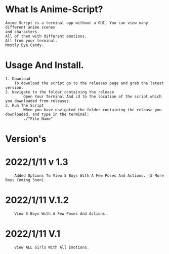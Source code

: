 # What Is Anime-Script?
    Anime Script is a terminal app without a GUI, You can view many different anime scenes
    and characters. 
    All of them with different emotions. 
    All from your terminal.
    Mostly Eye Candy.
 
 # Usage And Install.
    1. Download
        To download the script go to the releases page and grab the latest version.
    2. Navigate to the folder containing the release
            Open Your Terminal And cd to the location of the script which you downloaded from releases.
    3. Run The Script
            When you have navigated the folder containing the release you downloaded, and type in the terminal:
            ./"File Name"

# Version's
  # 2022/1/11 v 1.3
        Added Options To View 5 Boys With A Few Poses And Actions. (5 More Boys Coming Soon).
  # 2022/1/11 V.1.2
        View 5 Boys With A Few Poses And Actions.
  #  2022/1/11 V.1
        View ALL Girls With All Emotions.
